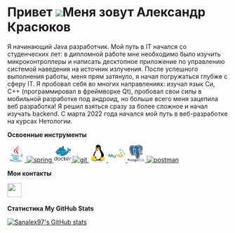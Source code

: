 Привет ![](https://user-images.githubusercontent.com/18350557/176309783-0785949b-9127-417c-8b55-ab5a4333674e.gif)Меня зовут Александр Красюков
==========================================================================================================================================

Я начинающий Java разработчик. Мой путь в IT начался со студенческих лет: в дипломной работе мне необходимо было изучить микроконтроллеры и написать десктопное приложение по управлению системой наведения на источник излучения. После успешного выполнения работы, меня прям затянуло, я начал погружаться глубже с сферу IT. Я пробовал себя во многих направлениях: изучал язык Си, С++ (программировал в фреймворке Qt), пробовал свои силы в мобильной разработке под андроид, но больше всего меня зацепила веб разработка! Я решил взяться сразу за более сложное и начал изучать backend. C марта 2022 года начался мой путь в веб-разработке на курсах Нетологии.

**Освоенные инструменты**
<p align="left">
 <a href="https://www.java.com" target="_blank" rel="noreferrer"> <img src="https://raw.githubusercontent.com/devicons/devicon/master/icons/java/java-original.svg" alt="java" width="40" height="40"/> </a>
<a href="https://spring.io/" target="_blank" rel="noreferrer"> <img src="https://www.vectorlogo.zone/logos/springio/springio-icon.svg" alt="spring" width="40" height="40"/> </a>
<a href="https://www.docker.com/" target="_blank" rel="noreferrer"> <img src="https://raw.githubusercontent.com/devicons/devicon/master/icons/docker/docker-original-wordmark.svg" alt="docker" width="40" height="40"/> </a>
<a href="https://git-scm.com/" target="_blank" rel="noreferrer"> <img src="https://www.vectorlogo.zone/logos/git-scm/git-scm-icon.svg" alt="git" width="40" height="40"/> </a>
<a href="https://www.linux.org/" target="_blank" rel="noreferrer"> <img src="https://raw.githubusercontent.com/devicons/devicon/master/icons/linux/linux-original.svg" alt="linux" width="40" height="40"/> </a>
<a href="https://www.mysql.com/" target="_blank" rel="noreferrer"> <img src="https://raw.githubusercontent.com/devicons/devicon/master/icons/mysql/mysql-original-wordmark.svg" alt="mysql" width="40" height="40"/> </a>
<a href="https://www.postgresql.org" target="_blank" rel="noreferrer"> <img src="https://raw.githubusercontent.com/devicons/devicon/master/icons/postgresql/postgresql-original-wordmark.svg" alt="postgresql" width="40" height="40"/> </a> <a href="https://postman.com" target="_blank" rel="noreferrer"> <img src="https://www.vectorlogo.zone/logos/getpostman/getpostman-icon.svg" alt="postman" width="40" height="40"/> </a> </p>



**Мои контакты**
<p align="left">
<a href="https://t.me/Sano31" target="_blank" rel="noreferrer"><img src="https://www.svgrepo.com/show/452115/telegram.svg" width="32" height="32" /></a>
</p>


**Статистика**
<b>My GitHub Stats</b>

<a href="http://www.github.com/Sanalex97"><img src="https://github-readme-stats.vercel.app/api?username=Sanalex97&show_icons=true&hide=&count_private=true&title_color=0891b2&text_color=ffffff&icon_color=0891b2&bg_color=1c1917&hide_border=true&show_icons=true" alt="Sanalex97's GitHub stats" /></a>
